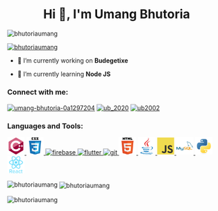 <h1 align="center">Hi 👋, I'm Umang Bhutoria</h1>
<p align="left"> <img src="https://komarev.com/ghpvc/?username=bhutoriaumang&label=Profile%20views&color=0e75b6&style=flat" alt="bhutoriaumang" /> </p>

<p align="left"> <a href="https://github.com/ryo-ma/github-profile-trophy"><img src="https://github-profile-trophy.vercel.app/?username=bhutoriaumang" alt="bhutoriaumang" /></a> </p>

- 🔭 I’m currently working on **Budegetixe**

- 🌱 I’m currently learning **Node JS**

<h3 align="left">Connect with me:</h3>
<p align="left">
<a href="https://linkedin.com/in/umang-bhutoria-0a1297204" target="blank"><img align="center" src="https://raw.githubusercontent.com/rahuldkjain/github-profile-readme-generator/master/src/images/icons/Social/linked-in-alt.svg" alt="umang-bhutoria-0a1297204" height="30" width="40" /></a>
<a href="https://www.codechef.com/users/ub_2020" target="blank"><img align="center" src="https://cdn.jsdelivr.net/npm/simple-icons@3.1.0/icons/codechef.svg" alt="ub_2020" height="30" width="40" /></a>
<a href="https://codeforces.com/profile/ub2002" target="blank"><img align="center" src="https://raw.githubusercontent.com/rahuldkjain/github-profile-readme-generator/master/src/images/icons/Social/codeforces.svg" alt="ub2002" height="30" width="40" /></a>
</p>

<h3 align="left">Languages and Tools:</h3>
<p align="left"> <a href="https://www.w3schools.com/cpp/" target="_blank" rel="noreferrer"> <img src="https://raw.githubusercontent.com/devicons/devicon/master/icons/cplusplus/cplusplus-original.svg" alt="cplusplus" width="40" height="40"/> </a> <a href="https://www.w3schools.com/css/" target="_blank" rel="noreferrer"> <img src="https://raw.githubusercontent.com/devicons/devicon/master/icons/css3/css3-original-wordmark.svg" alt="css3" width="40" height="40"/> </a> <a href="https://firebase.google.com/" target="_blank" rel="noreferrer"> <img src="https://www.vectorlogo.zone/logos/firebase/firebase-icon.svg" alt="firebase" width="40" height="40"/> </a> <a href="https://flutter.dev" target="_blank" rel="noreferrer"> <img src="https://www.vectorlogo.zone/logos/flutterio/flutterio-icon.svg" alt="flutter" width="40" height="40"/> </a> <a href="https://git-scm.com/" target="_blank" rel="noreferrer"> <img src="https://www.vectorlogo.zone/logos/git-scm/git-scm-icon.svg" alt="git" width="40" height="40"/> </a> <a href="https://www.w3.org/html/" target="_blank" rel="noreferrer"> <img src="https://raw.githubusercontent.com/devicons/devicon/master/icons/html5/html5-original-wordmark.svg" alt="html5" width="40" height="40"/> </a> <a href="https://www.java.com" target="_blank" rel="noreferrer"> <img src="https://raw.githubusercontent.com/devicons/devicon/master/icons/java/java-original.svg" alt="java" width="40" height="40"/> </a> <a href="https://developer.mozilla.org/en-US/docs/Web/JavaScript" target="_blank" rel="noreferrer"> <img src="https://raw.githubusercontent.com/devicons/devicon/master/icons/javascript/javascript-original.svg" alt="javascript" width="40" height="40"/> </a> <a href="https://www.mysql.com/" target="_blank" rel="noreferrer"> <img src="https://raw.githubusercontent.com/devicons/devicon/master/icons/mysql/mysql-original-wordmark.svg" alt="mysql" width="40" height="40"/> </a> <a href="https://www.python.org" target="_blank" rel="noreferrer"> <img src="https://raw.githubusercontent.com/devicons/devicon/master/icons/python/python-original.svg" alt="python" width="40" height="40"/> </a> <a href="https://reactjs.org/" target="_blank" rel="noreferrer"> <img src="https://raw.githubusercontent.com/devicons/devicon/master/icons/react/react-original-wordmark.svg" alt="react" width="40" height="40"/> </a> </p>

<p><img align="left" src="https://github-readme-stats.vercel.app/api/top-langs?username=bhutoriaumang&show_icons=true&locale=en&layout=compact" alt="bhutoriaumang" /></p>

<p>&nbsp;<img align="center" src="https://github-readme-stats.vercel.app/api?username=bhutoriaumang&show_icons=true&locale=en" alt="bhutoriaumang" /></p>

<p><img align="center" src="https://github-readme-streak-stats.herokuapp.com/?user=bhutoriaumang&" alt="bhutoriaumang" /></p>
